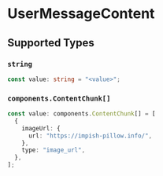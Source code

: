 # UserMessageContent


## Supported Types

### `string`

```typescript
const value: string = "<value>";
```

### `components.ContentChunk[]`

```typescript
const value: components.ContentChunk[] = [
  {
    imageUrl: {
      url: "https://impish-pillow.info/",
    },
    type: "image_url",
  },
];
```

